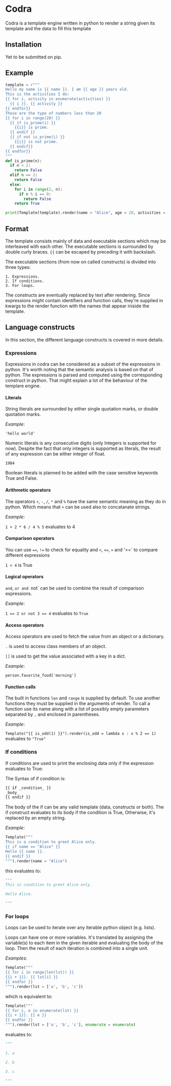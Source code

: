 # Codra

Codra is a template engine written in python to render a string given its template and the data to fill this template
## Installation

Yet to be submitted on pip.

## Example

```python
template = r"""
Hello my name is {{ name }}. I am {{ age }} years old.
This is the activities I do:
{{ for i, activity in enumerate(activities) }}
  {{ i }}. {{ activity }}
{{ endfor}}
Those are the type of numbers less than 20
{{ for i in range(20) }}
  {{ if is_prime(i) }}
    {{i}} is prime.
  {{ endif }}
  {{ if not is_prime(i) }}
    {{i}} is not prime.
  {{ endif}}
{{ endfor}}
"""
def is_prime(n):
  if n < 2:
    return False
  elif n == 2:
    return False
  else:
    for i in range(2, n):
      if n % i == 0:
        return False
    return True

print(Template(template).render(name = "Alice", age = 20, activities = ["coding", "playing", "eating"], is_prime = is_prime, enumerate = enumerate))
```

## Format

The template consists mainly of data and executable sections which may be interleaved with each other. The executable sections is surrounded by double curly braces. `{{` can be escaped by preceding it with backslash. 

The executable sections (from now on called constructs) is divided into three types:

	1. Expressions.
	2. If conditions.
	3. For loops.

The constructs are eventually replaced by text after rendering. Since expressions might contain identifiers and function calls, they're supplied in kwargs to the render function with the names that appear iniside the template.

## Language constructs

In this section, the different language constructs is covered in more details.

### Expressions

Expressions in codra can be considered as a subset of the expressions in python. It's worth noting that the semantic analysis is based on that of python. The expressions is parsed and computed using the corresponding construct in python. That might explain a lot of the behaviour of the templare engine.

#### Literals

String literals are surrounded by either single quotation marks, or double quotation marks.

_Example_:

`'hello world'`

Numeric literals is any consecutive digits (only Integers is supported for now). Despite the fact that only integers is supported as literals, the result of any expression can be either integer of float.

`1984`

Boolean literals is planned to be added with the case sensitive keywords True and False.

#### Arithmetic operators

The operators `+`, `-`, `/`, `*` and `%` have the same semantic meaning as they do in python. Which means that `+` can be used also to concatanate strings.

_Example_:

`1 + 2 * 6 / 4 % 5` evaluates to 4

#### Comparison operators

You can use `==`, `!=` to check for equality and `<`, `<=`, `>` and '>=` to compare different expressions

`1 < 4` is True

#### Logical operators

`and`, `or and `not` can be used to combine the result of comparison expressions.

_Example_:

`1 == 2 or not 3 == 4` evaluates to `True`

#### Access operators

Access operators are used to fetch the value from an object or a dictionary. 

`.` is used to access class members of an object.

`[]` is used to get the value associated with a key in a dict.

_Example_:

`person.favorite_food['morning']`

#### Function calls

The built in functions `len` and `range` is supplied by default. To use another functions they must be supplied in the arguments of render. To call a function use its name along with a list of possibly empty parameters separated by `,` and enclosed in parentheses.

_Example_:

`Template("{{ is_odd(1) }}").render(is_odd = lambda x : x % 2 == 1)` evaluates to `"True"`

### If conditions

If conditions are used to print the enclosing data only if the expression evaluates to True:

The Syntax of if condition is:

```python
{{ if _condition_ }}
_body_
{{ endif }}
```
The body of the if can be any valid template (data, constructs or both). The if construct evaluates to its body if the condition is True, Otherwise, it's replaced by an empty string.

_Example_:

```python
Template("""
This is a condition to greet Alice only.
{{ if name == "Alice" }}
Hello {{ name }}.
{{ endif }}
""").render(name = "Alice")
```

this evaluates to:

```python
"""
This is condition to greet Alice only.

Hello Alice.

"""
```

### For loops

Loops can be used to iterate over any iterable python object (e.g. lists).

Loops can have one or more variables. It's translated by assigning the variable(s) to each item in the given iterable and evaluating the body of the loop. Then the result of each iteration is combined into a single unit.

_Examples_:

```python
Template("""
{{ for i in range(len(lst)) }}
{{i + 1}}. {{ lst[i] }}
{{ endfor }}
""").render(lst = ['a', 'b', 'c'])
```
which is equivalent to:

```python
Template("""
{{ for i, e in enumerate(lst) }}
{{i + 1}}. {{ e }}
{{ endfor }}
""").render(lst = ['a', 'b', 'c'], enumerate = enumerate)
```

evaluates to:

```python
"""

1. a

2. b

3. c

"""
```

